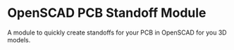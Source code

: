 # OpenSCAD PCB Standoff Module

A module to quickly create standoffs for your PCB in OpenSCAD for you 3D models.
